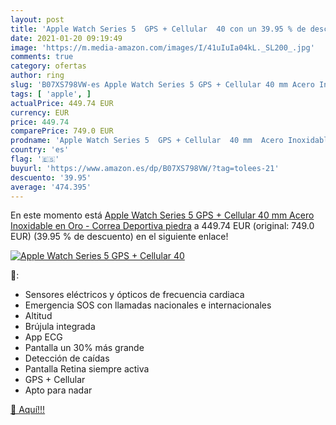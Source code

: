 ```yaml
---
layout: post
title: 'Apple Watch Series 5  GPS + Cellular  40 con un 39.95 % de descuento'
date: 2021-01-20 09:19:49
image: 'https://m.media-amazon.com/images/I/41uIuIa04kL._SL200_.jpg'
comments: true
category: ofertas
author: ring
slug: 'B07XS798VW-es Apple Watch Series 5 GPS + Cellular 40 mm Acero Inoxidable...'
tags: [ 'apple', ]
actualPrice: 449.74 EUR
currency: EUR
price: 449.74
comparePrice: 749.0 EUR
prodname: 'Apple Watch Series 5  GPS + Cellular  40 mm  Acero Inoxidable en Oro - Correa Deportiva piedra'
country: 'es'
flag: '🇪🇸'
buyurl: 'https://www.amazon.es/dp/B07XS798VW/?tag=tolees-21'
descuento: '39.95'
average: '474.395'
---
```


En este momento está [Apple Watch Series 5  GPS + Cellular  40 mm  Acero Inoxidable en Oro - Correa Deportiva piedra](https://www.amazon.es/dp/B07XS798VW/?tag=tolees-21) a 449.74 EUR (original: 749.0 EUR) (39.95 %  de descuento) en el siguiente enlace!

[![Apple Watch Series 5  GPS + Cellular  40](https://m.media-amazon.com/images/I/41uIuIa04kL._SL200_.jpg)](https://www.amazon.es/dp/B07XS798VW/?tag=tolees-21)

🔎:

- Sensores eléctricos y ópticos de frecuencia cardiaca
- Emergencia SOS con llamadas nacionales e internacionales
- Altitud
- Brújula integrada
- App ECG
- Pantalla un 30% más grande
- Detección de caídas
- Pantalla Retina siempre activa
- GPS + Cellular
- Apto para nadar

[🛒 Aquí!!!](https://www.amazon.es/dp/B07XS798VW/?tag=tolees-21)
